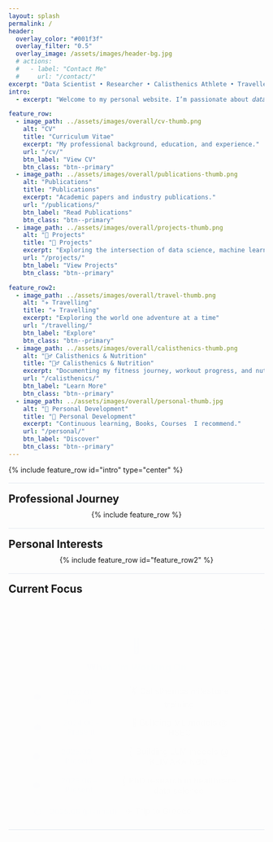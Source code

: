 ```yaml
---
layout: splash
permalink: /
header:
  overlay_color: "#001f3f"
  overlay_filter: "0.5"
  overlay_image: /assets/images/header-bg.jpg
  # actions:
  #   - label: "Contact Me"
  #     url: "/contact/"
excerpt: "Data Scientist • Researcher • Calisthenics Athlete • Traveller"
intro: 
  - excerpt: "Welcome to my personal website. I’m passionate about 𝘥𝘢𝘵𝘢 𝘴𝘤𝘪𝘦𝘯𝘤𝘦,𝘩𝘦𝘢𝘭𝘵𝘩𝘤𝘢𝘳𝘦 𝘳𝘦𝘴𝘦𝘢𝘳𝘤𝘩, and 𝘱𝘦𝘳𝘴𝘰𝘯𝘢𝘭 𝘥𝘦𝘷𝘦𝘭𝘰𝘱𝘮𝘦𝘯𝘵 — constantly exploring the intersection of analytics, movement, and meaningful impact"

feature_row:
  - image_path: ../assets/images/overall/cv-thumb.png
    alt: "CV"
    title: "Curriculum Vitae"
    excerpt: "My professional background, education, and experience."
    url: "/cv/"
    btn_label: "View CV"
    btn_class: "btn--primary"
  - image_path: ../assets/images/overall/publications-thumb.png
    alt: "Publications"
    title: "Publications"
    excerpt: "Academic papers and industry publications."
    url: "/publications/"
    btn_label: "Read Publications"
    btn_class: "btn--primary"
  - image_path: ../assets/images/overall/projects-thumb.png
    alt: "🧠 Projects"
    title: "🧠 Projects"
    excerpt: "Exploring the intersection of data science, machine learning, and healthcare"
    url: "/projects/"
    btn_label: "View Projects"
    btn_class: "btn--primary"

feature_row2:
  - image_path: ../assets/images/overall/travel-thumb.png
    alt: "✈️ Travelling"
    title: "✈️ Travelling"
    excerpt: "Exploring the world one adventure at a time"
    url: "/travelling/"
    btn_label: "Explore"
    btn_class: "btn--primary"
  - image_path: ../assets/images/overall/calisthenics-thumb.png
    alt: "🏋️‍♂️ Calisthenics & Nutrition"
    title: "🏋️‍♂️ Calisthenics & Nutrition"
    excerpt: "Documenting my fitness journey, workout progress, and nutritional insights"
    url: "/calisthenics/"
    btn_label: "Learn More"
    btn_class: "btn--primary"
  - image_path: ../assets/images/overall/personal-thumb.jpg
    alt: "🌱 Personal Development"
    title: "🌱 Personal Development"
    excerpt: "Continuous learning, Books, Courses  I recommend."
    url: "/personal/"
    btn_label: "Discover"
    btn_class: "btn--primary"
---
```


<style>
/* Welcome text full-width and prominent */
.feature-row--center {
  max-width: 900px;
  margin: 0 auto 0.7rem auto; /* even smaller bottom margin */
  text-align: center;
  font-size: 1.25em;
  font-weight: 500;
  color: #23272f;
  background: rgba(255,255,255,0.92);
  border-radius: 18px;
  box-shadow: 0 2px 12px rgba(0,0,0,0.07);
  padding: 1.5em 1.2em 1.1em 1.2em; /* tighter padding */
}

/* Minimal section divider */
.section-divider {
  border: none;
  border-top: 1px solid #e3e8f0;
  height: 0;
  margin: 1.1rem 0 1.1rem 0; /* much less vertical space */
  background: none;
}

/* Feature rows: minimal vertical spacing */
.feature__wrapper {
  display: flex;
  justify-content: center;
  gap: 1.2rem; /* less gap between cards */
  flex-wrap: wrap;
  max-width: 1100px;
  margin: 0 auto 0.7rem auto; /* less bottom margin */
  padding: 0;
}
.feature__item {
  flex: 1 1 300px;
  min-width: 260px;
  max-width: 340px;
  margin: 0 0.3em 0.7em 0.3em; /* less vertical margin */
}

/* Headings: minimal spacing */
h2, h3 {
  margin-top: 0.7em;
  margin-bottom: 0.5em;
}

/* Current Focus card: less margin above/below */
.now-section {
  display: flex;
  justify-content: center;
  margin: 1.3em 0 1.3em 0;
  animation: fadeInCard 0.9s cubic-bezier(0.4,0,0.2,1);
}
@keyframes fadeInCard {
  from { opacity: 0; transform: translateY(30px); }
  to { opacity: 1; transform: none; }
}
.now-content {
  background: linear-gradient(135deg, rgba(255,255,255,0.85) 60%, rgba(230,245,255,0.85) 100%);
  border-radius: 22px;
  box-shadow: 0 6px 32px rgba(0,0,0,0.13), 0 1.5px 8px rgba(0,0,0,0.07);
  border: 1.5px solid rgba(60,120,255,0.13);
  backdrop-filter: blur(7px);
  padding: 2.3em 2.5em 1.7em 2.5em;
  max-width: 500px;
  width: 100%;
  text-align: center;
  position: relative;
  font-family: 'Inter', 'Segoe UI', 'Helvetica Neue', Arial, sans-serif;
  transition: box-shadow 0.2s;
}
.now-content:hover {
  box-shadow: 0 10px 40px rgba(0,0,0,0.17), 0 2px 12px rgba(0,0,0,0.09);
}
.now-content .now-icon {
  font-size: 2.1em;
  color: #3a7bfd;
  margin-bottom: 0.18em;
  display: block;
  filter: drop-shadow(0 2px 6px rgba(58,123,253,0.13));
}
.now-content h3 {
  font-size: 1.32em;
  font-weight: 800;
  margin-bottom: 1.1em;
  letter-spacing: 0.01em;
  color: #2a2d3a;
  background: linear-gradient(90deg, #3a7bfd 30%, #00c6fb 100%);
  -webkit-background-clip: text;
  -webkit-text-fill-color: transparent;
  background-clip: text;
}
.now-list {
  list-style: none;
  padding: 0;
  margin: 0;
  display: flex;
  flex-direction: column;
  gap: 0.65em;
  font-size: 1.07em;
  color: #23272f;
  align-items: flex-start;
  animation: fadeInList 1.2s cubic-bezier(0.4,0,0.2,1);
}
@keyframes fadeInList {
  from { opacity: 0; transform: translateY(20px); }
  to { opacity: 1; transform: none; }
}
.now-list li {
  display: flex;
  align-items: center;
  background: rgba(245,250,255,0.85);
  border-radius: 9px;
  padding: 0.32em 0.9em 0.32em 0.6em;
  margin-bottom: 0.1em;
  box-shadow: 0 1px 4px rgba(58,123,253,0.04);
  font-weight: 500;
  min-height: 2.1em;
  position: relative;
  transition: background 0.18s, box-shadow 0.18s;
}
.now-list li::before {
  content: '';
  display: inline-block;
  width: 0.68em;
  height: 0.68em;
  border-radius: 50%;
  margin-right: 0.85em;
  background: linear-gradient(135deg, #3a7bfd 60%, #00c6fb 100%);
  box-shadow: 0 1px 4px rgba(58,123,253,0.13);
}
.now-list li:hover {
  background: rgba(230,245,255,0.97);
  box-shadow: 0 2px 8px rgba(58,123,253,0.09);
}
@media (max-width: 700px) {
  .feature-row--center, .feature__wrapper, .now-content {
    max-width: 98vw;
    padding: 0.7em 0.3em 0.7em 0.3em;
  }
  .now-content {
    max-width: 98vw;
    padding: 1.2em 0.5em 1.2em 0.5em;
  }
  .now-list {
    font-size: 1em;
  }
}

/* Remove extra margin above feature row if any */
.section-divider + h2, .section-divider + h3, .section-divider + div.feature__wrapper {
  margin-top: 0.2em !important;
}
.now-timeline {
  display: flex;
  flex-direction: column;
  gap: 0.5em;
  margin-top: 1.1em;
  align-items: flex-start;
}
.now-timeline-row {
  display: flex;
  align-items: center;
  font-size: 1.08em;
  background: rgba(245,250,255,0.92);
  border-radius: 9px;
  padding: 0.32em 1.1em 0.32em 0.7em;
  box-shadow: 0 1px 4px rgba(58,123,253,0.04);
  font-weight: 500;
  min-height: 2.1em;
  position: relative;
  transition: background 0.18s, box-shadow 0.18s;
}
.now-timeline-row:hover {
  background: rgba(230,245,255,0.97);
  box-shadow: 0 2px 8px rgba(58,123,253,0.09);
}
.now-dot {
  font-size: 1.2em;
  margin-right: 0.7em;
  color: #3a7bfd;
  width: 1.2em;
  display: inline-block;
  text-align: center;
}
.now-date {
  font-family: 'Inter', 'Segoe UI', 'Helvetica Neue', Arial, sans-serif;
  font-size: 0.98em;
  color: #3a7bfd;
  font-weight: 600;
  margin-right: 1.1em;
  min-width: 8.5em;
  display: inline-block;
}
.now-desc {
  font-size: 1.08em;
  color: #23272f;
  font-weight: 500;
  display: inline-block;
}
</style>

<div class="landing-page">
{% include feature_row id="intro" type="center" %}
</div>

<div class="section-divider"></div>

## Professional Journey

<div class="feature__wrapper">
{% include feature_row %}
</div>

<div class="section-divider"></div>

## Personal Interests

<div class="feature__wrapper">
{% include feature_row id="feature_row2" %}
</div>

<div class="section-divider"></div>

## Current Focus

<div class="now-section">
  <div class="now-content">
    <span class="now-icon">🎯</span>
    <h3>What I'm Working On</h3>
    <div class="now-timeline">
      <div class="now-timeline-row"><span class="now-dot">●</span> <span class="now-date">2022.01 – Present</span> <span class="now-desc">🏋️ Calisthenics milestone training</span></div>
      <div class="now-timeline-row"><span class="now-dot">●</span> <span class="now-date">2024.06 – Present</span> <span class="now-desc">🧠 Building ML models @ HSBC</span></div>
      <div class="now-timeline-row"><span class="now-dot">●</span> <span class="now-date">2025.02 – Present</span> <span class="now-desc">🧠 Building LLM models @ KLIMAKA NGO</span></div>
      <div class="now-timeline-row"><span class="now-dot">●</span> <span class="now-date">2025.06 – Present</span> <span class="now-desc">🔬 PhD research in healthcare data science</span></div>
      <div class="now-timeline-row"><span class="now-dot">○</span> <span class="now-date">2025.08 (planned)</span> <span class="now-desc">✈️ Trip to Greece</span></div>
    </div>
  </div>
</div>

<div class="section-divider"></div>

<!-- ## Gift Ideas

<div class="wishlist-section">
  <div class="wishlist-content">
    <p>Looking for gift ideas? Check out my wishlist!</p>
    <a href="/wishlist/" class="btn btn--primary">View Wishlist</a>
  </div>
</div> -->

<style>
.landing-page .section-divider {
  border: none;
  border-top: 1px solid #e3e8f0;
  height: 0;
  margin: 0.7rem 0 0.7rem 0 !important;
  background: none;
}
.landing-page h2, .landing-page h3, .landing-page h4 {
  margin-top: 0.5em !important;
  margin-bottom: 0.3em !important;
  line-height: 1.15;
}
.landing-page .feature__wrapper {
  gap: 0.7rem !important;
  margin-bottom: 0.5rem !important;
}
.landing-page .feature__item {
  margin: 0 0.2em 0.5em 0.2em !important;
  padding: 1.1em 1em 1em 1em !important;
}
.landing-page .feature-row--center {
  margin-bottom: 0.5rem !important;
  padding: 1.1em 1em 1em 1em !important;
}
.landing-page .now-section {
  margin: 0.7em 0 0.7em 0 !important;
}
.landing-page .now-content {
  padding: 1.2em 1em 1em 1em !important;
}
.landing-page .now-list {
  gap: 0.3em !important;
}
.landing-page .now-list li {
  padding: 0.18em 0.7em !important;
  margin-bottom: 0.05em !important;
}
.landing-page .skills-grid {
  gap: 0.6rem 0.8rem !important;
  margin-top: 0.5rem !important;
}
.landing-page .skill-item {
  padding: 0.7rem 0.7rem 0.5rem 0.7rem !important;
  margin-bottom: 0.3em !important;
}
.landing-page .workout-day {
  margin: 0.7em 0 1em 0 !important;
  padding: 0.7em 0.7em 0.7em 0.7em !important;
}
.landing-page .workout-table th, .landing-page .workout-table td {
  padding: 0.3em 0.7em !important;
}
.landing-page .instagram-grid {
  gap: 0.7rem !important;
  margin-bottom: 0.5rem !important;
}
.landing-page .instagram-post {
  margin: 0.3rem !important;
}
.landing-page .nutrition-card {
  margin-bottom: 0.5em !important;
  padding: 0.7em 0.7em !important;
}
@media (max-width: 700px) {
  .landing-page .feature-row--center, .landing-page .feature__wrapper, .landing-page .now-content, .landing-page .workout-day, .landing-page .skill-item {
    padding: 0.5em 0.3em 0.5em 0.3em !important;
    margin-bottom: 0.3em !important;
  }
}
</style>
